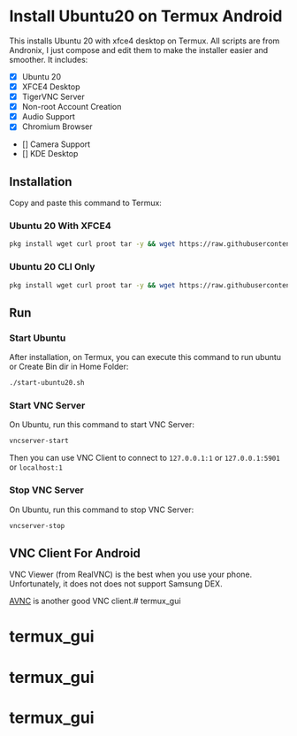 # Install Ubuntu20 on Termux Android

This installs Ubuntu 20 with xfce4 desktop on Termux. All scripts are from Andronix, I just compose and edit them to make the installer easier and smoother. It includes:

- [x] Ubuntu 20
- [x] XFCE4 Desktop
- [x] TigerVNC Server
- [x] Non-root Account Creation
- [x] Audio Support
- [x] Chromium Browser
- [] Camera Support
- [] KDE Desktop
## Installation

Copy and paste this command to Termux:

### Ubuntu 20 With XFCE4

```bash
pkg install wget curl proot tar -y && wget https://raw.githubusercontent.com/akhilraghav0/termux_gui/master/ubuntu.sh && chmod +x ubuntu.sh && bash ubuntu.sh
```

### Ubuntu 20 CLI Only

```bash
pkg install wget curl proot tar -y && wget https://raw.githubusercontent.com/akhilraghav0/termux_gui/master/ubuntu.sh && chmod +x ubuntu.sh && bash ubuntu.sh nde
```



## Run

### Start Ubuntu

After installation, on Termux, you can execute this command to run ubuntu or Create Bin dir in Home Folder:

```bash
./start-ubuntu20.sh
```

### Start VNC Server

On Ubuntu, run this command to start VNC Server:

```bash
vncserver-start
```

Then you can use VNC Client to connect to `127.0.0.1:1` or `127.0.0.1:5901` or `localhost:1`

### Stop VNC Server

On Ubuntu, run this command to stop VNC Server:

```bash
vncserver-stop
```

## VNC Client For Android

VNC Viewer (from RealVNC) is the best when you use your phone. Unfortunately, it does not does not support Samsung DEX.

[AVNC](https://f-droid.org/en/packages/com.gaurav.avnc/index.html) is another good VNC client.# termux_gui
# termux_gui
# termux_gui
# termux_gui
